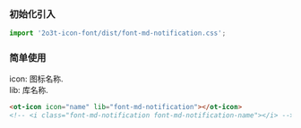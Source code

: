 
### 初始化引入

```js
import '2o3t-icon-font/dist/font-md-notification.css';
```

### 简单使用

<ot-notice color="info">
icon: 图标名称.
<br>
lib: 库名称.
</ot-notice>

```html
<ot-icon icon="name" lib="font-md-notification"></ot-icon>
<!-- <i class="font-md-notification font-md-notification-name"></i> -->
```
